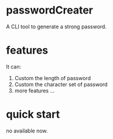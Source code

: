 # passwordCreater
A CLI tool to generate a strong password.

# features

It can:

1. Custom the length of password
2. Custom the character set of password
3. more features ...

# quick start

no available now.
